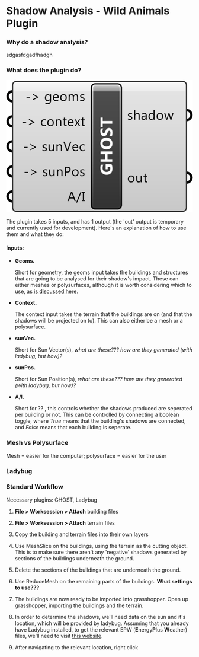 # Shadow Analysis - Wild Animals Plugin


### Why do a shadow analysis?

sdgasfdgadfhadgh


### What does the plugin do?

![Missing Image](images/GhostComponent.png)

The plugin takes 5 inputs, and has 1 output (the 'out' output is temporary and currently used for development). Here's an explanation of how to use them and what they do:

#### Inputs:

 - **Geoms.**
 
   Short for geometry, the geoms input takes the buildings and structures that are going to be analysed for their shadow's impact. These can either meshes or polysurfaces, although it is worth considering which to use, [as is discussed here](#meshpoly).

 - **Context.**
 
   The context input takes the terrain that the buildings are on (and that the shadows will be projected on to). This can also either be a mesh or a polysurface.


 - **sunVec.**
 
   Short for Sun Vector(s), *what are these??? how are they generated (with ladybug, but how)?*


 - **sunPos.**
 
   Short for Sun Position(s), *what are these??? how are they generated (with ladybug, but how)?*


 - **A/I.**
 
   Short for ?? , this controls whether the shadows produced are seperated per building or not. This can be controlled by connecting a boolean toggle, where *True* means that the building's shadows are connected, and *False* means that each building is seperate.
   


### <a name="meshpoly">Mesh vs Polysurface</a>

Mesh = easier for the computer; polysurface = easier for the user


### Ladybug



### Standard Workflow

Necessary plugins: GHOST, Ladybug

1. **File > Worksession > Attach** building files

2. **File > Worksession > Attach** terrain files

3. Copy the building and terrain files into their own layers

4. Use MeshSlice on the buildings, using the terrain as the cutting object. This is to make sure there aren't any 'negative' shadows generated by sections of the buildings underneath the ground.

5. Delete the sections of the buildings that are underneath the ground.

6. Use ReduceMesh on the remaining parts of the buildings. **What settings to use???**

7. The buildings are now ready to be imported into grasshopper. Open up grasshopper, importing the buildings and the terrain.

8. In order to determine the shadows, we'll need data on the sun and it's location, which will be provided by ladybug. Assuming that you already have Ladybug installed, to get the relevant EPW (**E**nergy**P**lus **W**eather) files, we'll need to visit [this website](http://www.ladybug.tools/epwmap/).

9. After navigating to the relevant location, right click

